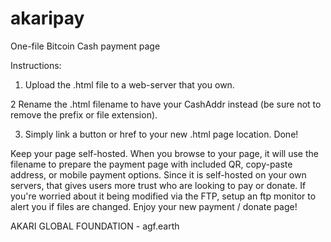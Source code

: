 # akaripay
One-file Bitcoin Cash payment page

Instructions:

1. Upload the .html file to a web-server that you own. 

2  Rename the .html filename to have your CashAddr instead (be sure not to remove the prefix or file extension).

3. Simply link a button or href to your new .html page location. Done!

Keep your page self-hosted. When you browse to your page, it will use the filename to prepare the payment page with included QR, copy-paste address, or mobile payment options.  Since it is self-hosted on your own servers, that gives users more trust who are looking to pay or donate. If you're worried about it being modified via the FTP, setup an ftp monitor to alert you if files are changed. Enjoy your new payment / donate page!

AKARI GLOBAL FOUNDATION - agf.earth
